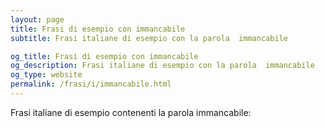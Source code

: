 ```yaml
---
layout: page
title: Frasi di esempio con immancabile 
subtitle: Frasi italiane di esempio con la parola  immancabile

og_title: Frasi di esempio con immancabile 
og_description: Frasi italiane di esempio con la parola  immancabile
og_type: website
permalink: /frasi/i/immancabile.html
---
```


Frasi italiane di esempio contenenti la parola immancabile:


